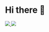 # Hi there 👋

<div>
  <a href="https://github.com/we-get-dev">
   <img  src="https://github-readme-stats.vercel.app/api?username=savioandre&theme=tokyonight&show_icons=true"/> 
   <img  src="https://github-readme-stats.vercel.app/api/top-langs/?username=savioandre&layout=compact&langs_count=16&theme=tokyonight"/>
 </div>
